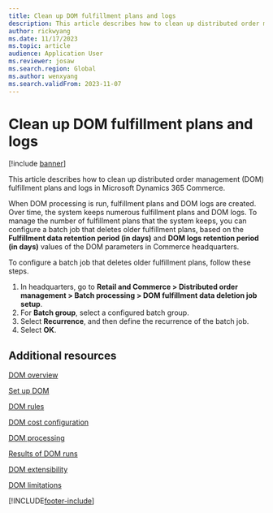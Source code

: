 ```yaml
---
title: Clean up DOM fulfillment plans and logs
description: This article describes how to clean up distributed order management (DOM) fulfillment plans and logs in Microsoft Dynamics 365 Commerce.
author: rickwyang
ms.date: 11/17/2023
ms.topic: article
audience: Application User
ms.reviewer: josaw
ms.search.region: Global
ms.author: wenxyang
ms.search.validFrom: 2023-11-07
---
```


# Clean up DOM fulfillment plans and logs

[!include [banner](includes/banner.md)]

This article describes how to clean up distributed order management (DOM) fulfillment plans and logs in Microsoft Dynamics 365 Commerce.

When DOM processing is run, fulfillment plans and DOM logs are created. Over time, the system keeps numerous fulfillment plans and DOM logs. To manage the number of fulfillment plans that the system keeps, you can configure a batch job that deletes older fulfillment plans, based on the **Fulfillment data retention period (in days)** and **DOM logs retention period (in days)** values of the DOM parameters in Commerce headquarters.

To configure a batch job that deletes older fulfillment plans, follow these steps.

1. In headquarters, go to **Retail and Commerce \> Distributed order management \> Batch processing \> DOM fulfillment data deletion job setup**.
1. For **Batch group**, select a configured batch group.
1. Select **Recurrence**, and then define the recurrence of the batch job.
1. Select **OK**.

## Additional resources

[DOM overview](dom.md)

[Set up DOM](dom-set-up.md)

[DOM rules](dom-rules.md)

[DOM cost configuration](dom-costs.md)

[DOM processing](dom-processing.md)

[Results of DOM runs](dom-runs-results.md)

[DOM extensibility](dom-extensibility.md)

[DOM limitations](dom-limitations.md)

[!INCLUDE[footer-include](../includes/footer-banner.md)]
